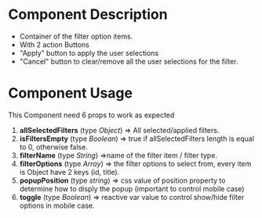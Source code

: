 # Component Description

- Container of the filter option items.
- With 2 action Buttons
- "Apply" button to apply the user selections
- "Cancel" button to clear/remove all the user selections for the filter.

# Component Usage

This Component need 6 props to work as expected
1. **allSelectedFilters** (type *Object*) => All selected/applied filters.
2. **isFiltersEmpty** (type *Boolean*) => true if allSelectedFilters length is equal to 0, otherwise false.
3. **filterName** (type *String*) =>name of the filter item / filter type.
4. **filterOptions** (type *Array*) => the filter options to select from, every item is Object have 2 keys (id, title).
5. **popupPosition** (type *string*) => css value of position property to determine how to disply the popup (important to control mobile case)
6. **toggle** (type *Boolean*) => reactive var value to control show/hide filter options in mobile case.
